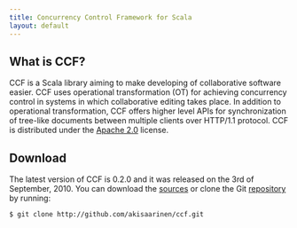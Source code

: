 ```yaml
---
title: Concurrency Control Framework for Scala
layout: default
---
```


What is CCF?
------------

CCF is a Scala library aiming to make developing of collaborative
software easier. CCF uses operational transformation (OT) for achieving
concurrency control in systems in which collaborative editing takes
place. In addition to operational transformation, CCF offers higher
level APIs for synchronization of tree-like documents between multiple
clients over HTTP/1.1 protocol. CCF is distributed under the 
[Apache 2.0](http://www.apache.org/licenses/LICENSE-2.0.html) license.

Download
--------
The latest version of CCF is 0.2.0 and it was released on the 3rd of
September, 2010. You can download the 
[sources](http://github.com/akisaarinen/ccf/tarball/v0.2.0) or
clone the Git [repository](http://github.com/akisaarinen/ccf) by running:

    $ git clone http://github.com/akisaarinen/ccf.git
